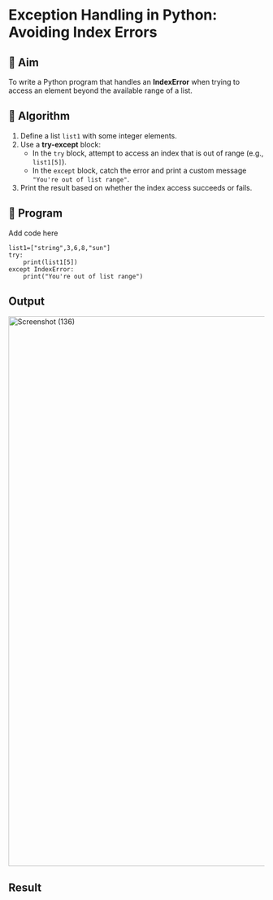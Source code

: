 # Exception Handling in Python: Avoiding Index Errors

## 🎯 Aim
To write a Python program that handles an **IndexError** when trying to access an element beyond the available range of a list.

## 🧠 Algorithm
1. Define a list `list1` with some integer elements.
2. Use a **try-except** block:
   - In the `try` block, attempt to access an index that is out of range (e.g., `list1[5]`).
   - In the `except` block, catch the error and print a custom message `"You're out of list range"`.
3. Print the result based on whether the index access succeeds or fails.

## 🧾 Program
Add code here
```
list1=["string",3,6,8,"sun"]
try:
    print(list1[5])
except IndexError:
    print("You're out of list range")
```
## Output
<img width="1920" height="1080" alt="Screenshot (136)" src="https://github.com/user-attachments/assets/26bd0e35-c0f0-4f50-a0ec-8bb8b26e36ef" />

## Result
